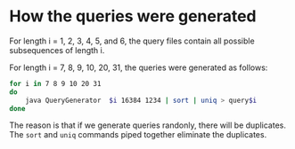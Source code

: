 # How the queries were generated

For length  i = 1, 2, 3, 4, 5, and 6, the query files contain all possible subsequences of length i.

For length i = 7, 8, 9, 10, 20, 31, the queries were generated as follows:

```bash
for i in 7 8 9 10 20 31
do
	java QueryGenerator  $i 16384 1234 | sort | uniq > query$i 
done
```

The reason is that if we generate queries randonly, there will be duplicates. The `sort` and `uniq`
commands piped together eliminate the duplicates.
